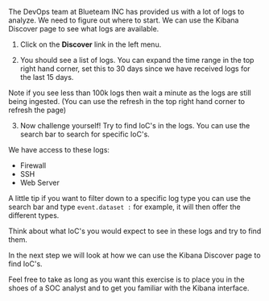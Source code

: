 The DevOps team at Blueteam INC has provided us with a lot of logs to analyze. We need to figure out where to start. We can use the Kibana Discover page to see what logs are available.

1. Click on the **Discover** link in the left menu.

2. You should see a list of logs. You can expand the time range in the top right hand corner, set this to 30 days since we have received logs for the last 15 days.

Note if you see less than 100k logs then wait a minute as the logs are still being ingested. (You can use the refresh in the top right hand corner to refresh the page)

3. Now challenge yourself! Try to find IoC's in the logs. You can use the search bar to search for specific IoC's.

We have access to these logs:
- Firewall
- SSH
- Web Server

A little tip if you want to filter down to a specific log type you can use the search bar and type `event.dataset :` for example, it will then offer the different types.

Think about what IoC's you would expect to see in these logs and try to find them.

In the next step we will look at how we can use the Kibana Discover page to find IoC's.

Feel free to take as long as you want this exercise is to place you in the shoes of a SOC analyst and to get you familiar with the Kibana interface.